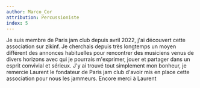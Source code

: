 ```yaml
---
author: Marco_Cor
attribution: Percussioniste
index: 5
---
```

Je suis membre de Paris jam club depuis avril  2022, j'ai découvert cette association sur zikinf. Je cherchais depuis très longtemps un moyen différent des annonces habituelles pour rencontrer des musiciens  venus de divers horizons avec qui  je pourrais m'exprimer, jouer et partager dans un esprit convivial et  sérieux. J'y ai trouvé tout simplement mon bonheur, je remercie Laurent le fondateur de Paris jam club d'avoir mis en place cette association pour nous les jammeurs. Encore merci à Laurent
